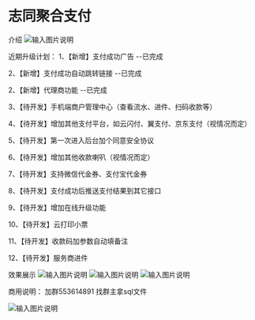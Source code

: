# 志同聚合支付
介绍
![输入图片说明](https://images.gitee.com/uploads/images/2021/1130/214739_c6f0d7a5_8114674.png "未命名思维导图.png")

近期升级计划：
1、【新增】支付成功广告  --已完成

2、【新增】支付成功自动跳转链接 --已完成

2、【新增】代理商功能  --已完成

3、【待开发】手机端商户管理中心（查看流水、进件、扫码收款等）

4、【待开发】增加其他支付平台，如云闪付、翼支付、京东支付（视情况而定）

5、【待开发】第一次进入后台加个同意安全协议

6、【待开发】增加其他收款喇叭（视情况而定）

7、【待开发】支持微信代金券、支付宝代金券

8、【待开发】支付成功后推送支付结果到其它接口

9、【待开发】增加在线升级功能

10、【待开发】云打印小票

11、【待开发】收款码加参数自动填备注

12、【待开发】服务商进件

效果展示
![输入图片说明](https://images.gitee.com/uploads/images/2021/1130/212256_8d7c61ab_8114674.png "屏幕截图.png")
![输入图片说明](https://images.gitee.com/uploads/images/2021/1130/212309_9eb6a089_8114674.png "屏幕截图.png")
![输入图片说明](https://images.gitee.com/uploads/images/2021/1130/212659_22173c1f_8114674.png "屏幕截图.png")

商用说明：
加群553614891 找群主拿sql文件

![输入图片说明](https://images.gitee.com/uploads/images/2021/1130/214951_79b5b8db_8114674.png "屏幕截图.png")

